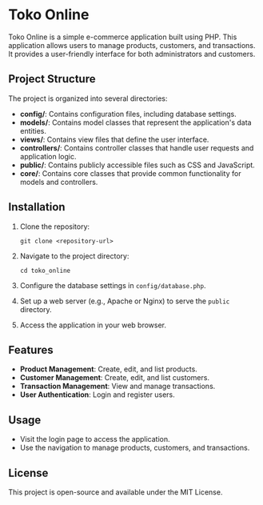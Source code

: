 # Toko Online

Toko Online is a simple e-commerce application built using PHP. This application allows users to manage products, customers, and transactions. It provides a user-friendly interface for both administrators and customers.

## Project Structure

The project is organized into several directories:

- **config/**: Contains configuration files, including database settings.
- **models/**: Contains model classes that represent the application's data entities.
- **views/**: Contains view files that define the user interface.
- **controllers/**: Contains controller classes that handle user requests and application logic.
- **public/**: Contains publicly accessible files such as CSS and JavaScript.
- **core/**: Contains core classes that provide common functionality for models and controllers.

## Installation

1. Clone the repository:
   ```
   git clone <repository-url>
   ```

2. Navigate to the project directory:
   ```
   cd toko_online
   ```

3. Configure the database settings in `config/database.php`.

4. Set up a web server (e.g., Apache or Nginx) to serve the `public` directory.

5. Access the application in your web browser.

## Features

- **Product Management**: Create, edit, and list products.
- **Customer Management**: Create, edit, and list customers.
- **Transaction Management**: View and manage transactions.
- **User Authentication**: Login and register users.

## Usage

- Visit the login page to access the application.
- Use the navigation to manage products, customers, and transactions.

## License

This project is open-source and available under the MIT License.